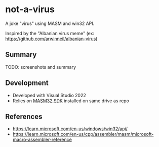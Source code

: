 # not-a-virus

A joke "virus" using MASM and win32 API.

Inspired by the "Albanian virus meme" (ex: https://github.com/arwinneil/albanian-virus)

## Summary

TODO: screenshots and summary

## Development

- Developed with Visual Studio 2022
- Relies on [MASM32 SDK](https://masm32.com/) installed on same drive as repo

## References

- https://learn.microsoft.com/en-us/windows/win32/api/
- https://learn.microsoft.com/en-us/cpp/assembler/masm/microsoft-macro-assembler-reference
